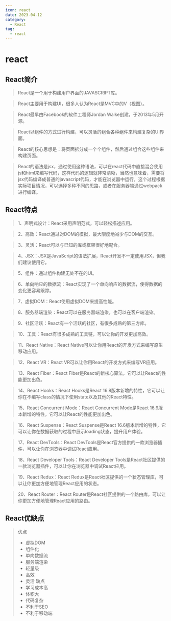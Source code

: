 ```yaml
---
icon: react
date: 2023-04-12
category:
  - React
tag:
  - react
---
```


# react

## React简介

> React是一个用于构建用户界面的JAVASCRIPT库。

> React主要用于构建UI，很多人认为React是MVC中的V（视图）。

> React最早由Facebook的软件工程师Jordan Walke创建，于2013年5月开源。

> React以组件的方式进行构建，可以灵活的组合各种组件来构建复杂的UI界面。

> React的核心思想是：将页面拆分成一个个组件，然后通过组合这些组件来构建页面。

> React的语法是jsx，通过使用这种语法，可以在react代码中直接混合使用js和html来编写代码，这样代码的逻辑就非常清晰，当然也意味着，需要将jsx代码编译成普通的javascript代码，才能在浏览器中运行，这个过程根据实际项目情况，可以选择多种不同的思路，或者在服务器端通过webpack进行编译。

## React特点

> 1、声明式设计：React采用声明范式，可以轻松描述应用。

> 2、高效：React通过对DOM的模拟，最大限度地减少与DOM的交互。

> 3、灵活：React可以与已知的库或框架很好地配合。

> 4、JSX：JSX是JavaScript的语法扩展，React开发不一定使用JSX，但我们建议使用它。

> 5、组件：通过组件构建无处不在的UI。

> 6、单向响应的数据流：React实现了一个单向响应的数据流，使得数据的变化更容易跟踪。

> 7、虚拟DOM：React使用虚拟DOM来提高性能。

> 8、服务器端渲染：React可以在服务器端渲染，也可以在客户端渲染。

> 9、社区活跃：React有一个活跃的社区，有很多成熟的第三方库。

> 10、工具：React有很多成熟的工具链，可以让你的开发更加高效。

> 11、React Native：React Native可以让你用React的开发方式来编写原生移动应用。

> 12、React VR：React VR可以让你用React的开发方式来编写VR应用。

> 13、React Fiber：React Fiber是React的新核心算法，它可以让React的性能更加出色。

> 14、React Hooks：React Hooks是React 16.8版本新增的特性，它可以让你在不编写class的情况下使用state以及其他的React特性。

> 15、React Concurrent Mode：React Concurrent Mode是React 16.9版本新增的特性，它可以让React的性能更加出色。

> 16、React Suspense：React Suspense是React 16.6版本新增的特性，它可以让你在数据获取的过程中展示loading状态，提升用户体验。

> 17、React DevTools：React DevTools是React官方提供的一款浏览器插件，可以让你在浏览器中调试React应用。

> 18、React Developer Tools：React Developer Tools是React社区提供的一款浏览器插件，可以让你在浏览器中调试React应用。

> 19、React Redux：React Redux是React社区提供的一个状态管理库，可以让你更加方便地管理React应用的状态。

> 20、React Router：React Router是React社区提供的一个路由库，可以让你更加方便地管理React应用的路由。

## React优缺点
> 优点
> - 虚拟DOM 
> - 组件化 
> - 单向数据流 
> - 服务端渲染 
> - 轻量级 
> - 高效
> - 灵活
> 缺点 
> - 学习成本高 
> - 体积大 
> - 代码复杂 
> - 不利于SEO 
> - 不利于移动端